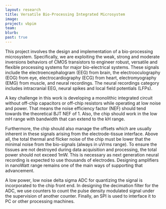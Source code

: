 ```yaml
---
layout: research
title: Versatile Bio-Processing Integrated Microsystem
image:
project: vbpim
team:
blurb:
past: true
---
```


This project involves the design and implementation of a bio-processing microsystem. Specifically, we are exploiting the weak, strong and moderate inversions behaviors of CMOS transistors to engineer robust, versatile and flexible processing systems for major bio-electrical systems. These signals include the electroencephalogram (EEG) from brain, the electrooculography (EOG) from eye, electrocardiography (ECG) from heart, electromyography (EMG) from muscle, and neural recordings. The neural recordings category includes intracranial EEG, neural spikes and local field potentials (LFPs).

A key challenge in this work is developing a monolithic integrated circuit without off-chip capacitors or off-chip resistors while operating at low noise and power. That means the noise efficiency factor (NEF) should tend towards the theoretical BJT NEF of 1. Also, the chip should work in the low mH range with bandwidth that can extend to the kH range.

Furthermore, the chip should also manage the offsets which are usually inherent in these signals arising from the electrode-tissue interface. Above all, the total thermal and flicker noise of the chip must be lower that the minimal noise from the bio-signals (always in uVrms range). To ensure the tissues are not destroyed during data acquisition and processing, the total power should not exceed 1mW. This is necessary as next generation neural recording is expected to use thousands of electrodes. Designing amplifiers in nanoWatt range remains one of the main ways of supporting that advancement.

A low power, low noise delta sigma ADC for quantizing the signal is incorporated to the chip front end. In designing the decimation filter for the ADC, we use counters to count the pulse density modulated signal under the supervision of another counter. Finally, an SPI is used to interface it to PC or other processing machines.

<!--
[Full details would be available after the publication of the chip]


Students: N. Ekekwe, E. Choi, T. Murray, N. Silva
-->
